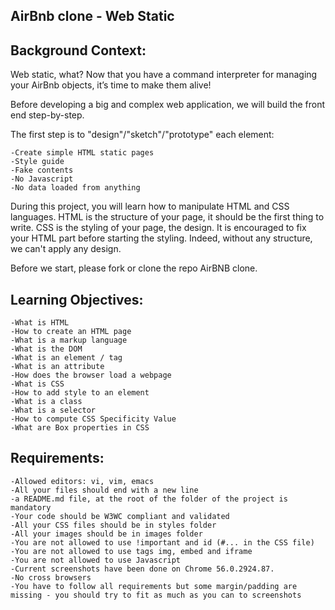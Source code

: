 ## AirBnb clone - Web Static

## Background Context:

Web static, what?
Now that you have a command interpreter for managing your AirBnb objects, it’s time to make them alive!

Before developing a big and complex web application, we will build the front end step-by-step.

The first step is to "design"/"sketch"/"prototype" each element:

    -Create simple HTML static pages
    -Style guide
    -Fake contents
    -No Javascript
    -No data loaded from anything

During this project, you will learn how to manipulate HTML and CSS languages. HTML is the structure of your page, it should be the first thing to write. CSS is the styling of your page, the design. It is encouraged to fix your HTML part before starting the styling. Indeed, without any structure, we can't apply any design.

Before we start, please fork or clone the repo AirBNB clone.

## Learning Objectives:

    -What is HTML
    -How to create an HTML page
    -What is a markup language
    -What is the DOM
    -What is an element / tag
    -What is an attribute
    -How does the browser load a webpage
    -What is CSS
    -How to add style to an element
    -What is a class
    -What is a selector
    -How to compute CSS Specificity Value
    -What are Box properties in CSS

## Requirements:

    -Allowed editors: vi, vim, emacs
    -All your files should end with a new line
    -a README.md file, at the root of the folder of the project is mandatory
    -Your code should be W3WC compliant and validated
    -All your CSS files should be in styles folder
    -All your images should be in images folder
    -You are not allowed to use !important and id (#... in the CSS file)
    -You are not allowed to use tags img, embed and iframe
    -You are not allowed to use Javascript
    -Current screenshots have been done on Chrome 56.0.2924.87.
    -No cross browsers
    -You have to follow all requirements but some margin/padding are missing - you should try to fit as much as you can to screenshots
